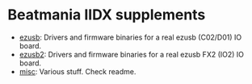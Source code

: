 # Beatmania IIDX supplements
* [ezusb](ezusb/README.md): Drivers and firmware binaries for a real ezusb (C02/D01) IO board.
* [ezusb2](ezusb2/README.md): Drivers and firmware binaries for a real ezusb FX2 (IO2) IO board.
* [misc](misc/README.md): Various stuff. Check readme.
